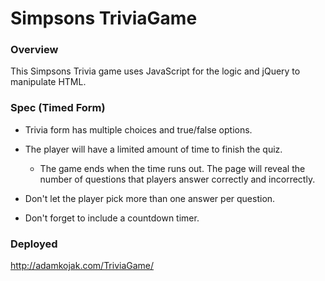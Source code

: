 # Simpsons TriviaGame

### Overview

This Simpsons Trivia game uses JavaScript for the logic and jQuery to manipulate HTML. 


### Spec (Timed Form)


* Trivia form has multiple choices and true/false options.

* The player will have a limited amount of time to finish the quiz. 

  * The game ends when the time runs out. The page will reveal the number of questions that players answer correctly and incorrectly.

* Don't let the player pick more than one answer per question.

* Don't forget to include a countdown timer.

### Deployed

http://adamkojak.com/TriviaGame/
